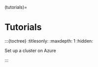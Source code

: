 (tutorials)=
# Tutorials

:::{toctree}
:titlesonly:
:maxdepth: 1
:hidden:

Set up a cluster on Azure <set-up-cluster-on-Azure>

:::